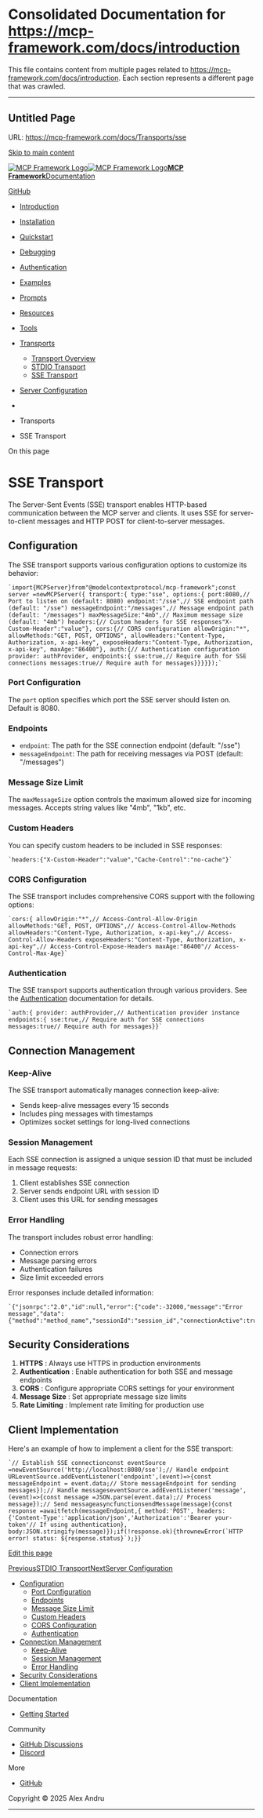 # Consolidated Documentation for https://mcp-framework.com/docs/introduction

This file contains content from multiple pages related to https://mcp-framework.com/docs/introduction.
Each section represents a different page that was crawled.

---


## Untitled Page
URL: https://mcp-framework.com/docs/Transports/sse

[Skip to main content](#__docusaurus_skipToContent_fallback)

[![MCP Framework Logo](/img/logo.svg)![MCP Framework Logo](/img/logo.svg)**MCP Framework**](/)[Documentation](/docs/introduction)

[GitHub](https://github.com/QuantGeekDev/mcp-framework)

  * [Introduction](/docs/introduction)
  * [Installation](/docs/installation)
  * [Quickstart](/docs/quickstart)
  * [Debugging](/docs/debugging)
  * [Authentication](/docs/Authentication/overview)

  * [Examples](/docs/Examples/fiscal-data)

  * [Prompts](/docs/Prompts/prompts-overview)

  * [Resources](/docs/Resources/resources-overview)

  * [Tools](/docs/Tools/tools-overview)

  * [Transports](/docs/Transports/transports-overview)

    * [Transport Overview](/docs/Transports/transports-overview)
    * [STDIO Transport](/docs/Transports/stdio-transport)
    * [SSE Transport](/docs/Transports/sse)
  * [Server Configuration](/docs/server-configuration)



  * [](/)
  * Transports
  * SSE Transport



On this page

# SSE Transport

The Server-Sent Events (SSE) transport enables HTTP-based communication between the MCP server and clients. It uses SSE for server-to-client messages and HTTP POST for client-to-server messages.

## Configuration[​](#configuration "Direct link to Configuration")

The SSE transport supports various configuration options to customize its behavior:

```
`import{MCPServer}from"@modelcontextprotocol/mcp-framework";const server =newMCPServer({ transport:{ type:"sse", options:{ port:8080,// Port to listen on (default: 8080) endpoint:"/sse",// SSE endpoint path (default: "/sse") messageEndpoint:"/messages",// Message endpoint path (default: "/messages") maxMessageSize:"4mb",// Maximum message size (default: "4mb") headers:{// Custom headers for SSE responses"X-Custom-Header":"value"}, cors:{// CORS configuration allowOrigin:"*", allowMethods:"GET, POST, OPTIONS", allowHeaders:"Content-Type, Authorization, x-api-key", exposeHeaders:"Content-Type, Authorization, x-api-key", maxAge:"86400"}, auth:{// Authentication configuration provider: authProvider, endpoints:{ sse:true,// Require auth for SSE connections messages:true// Require auth for messages}}}}});`
```

### Port Configuration[​](#port-configuration "Direct link to Port Configuration")

The `port` option specifies which port the SSE server should listen on. Default is 8080.

### Endpoints[​](#endpoints "Direct link to Endpoints")

  * `endpoint`: The path for the SSE connection endpoint (default: "/sse")
  * `messageEndpoint`: The path for receiving messages via POST (default: "/messages")



### Message Size Limit[​](#message-size-limit "Direct link to Message Size Limit")

The `maxMessageSize` option controls the maximum allowed size for incoming messages. Accepts string values like "4mb", "1kb", etc.

### Custom Headers[​](#custom-headers "Direct link to Custom Headers")

You can specify custom headers to be included in SSE responses:

```
`headers:{"X-Custom-Header":"value","Cache-Control":"no-cache"}`
```

### CORS Configuration[​](#cors-configuration "Direct link to CORS Configuration")

The SSE transport includes comprehensive CORS support with the following options:

```
`cors:{ allowOrigin:"*",// Access-Control-Allow-Origin allowMethods:"GET, POST, OPTIONS",// Access-Control-Allow-Methods allowHeaders:"Content-Type, Authorization, x-api-key",// Access-Control-Allow-Headers exposeHeaders:"Content-Type, Authorization, x-api-key",// Access-Control-Expose-Headers maxAge:"86400"// Access-Control-Max-Age}`
```

### Authentication[​](#authentication "Direct link to Authentication")

The SSE transport supports authentication through various providers. See the [Authentication](/docs/Authentication/overview) documentation for details.

```
`auth:{ provider: authProvider,// Authentication provider instance endpoints:{ sse:true,// Require auth for SSE connections messages:true// Require auth for messages}}`
```

## Connection Management[​](#connection-management "Direct link to Connection Management")

### Keep-Alive[​](#keep-alive "Direct link to Keep-Alive")

The SSE transport automatically manages connection keep-alive:

  * Sends keep-alive messages every 15 seconds
  * Includes ping messages with timestamps
  * Optimizes socket settings for long-lived connections



### Session Management[​](#session-management "Direct link to Session Management")

Each SSE connection is assigned a unique session ID that must be included in message requests:

  1. Client establishes SSE connection
  2. Server sends endpoint URL with session ID
  3. Client uses this URL for sending messages



### Error Handling[​](#error-handling "Direct link to Error Handling")

The transport includes robust error handling:

  * Connection errors
  * Message parsing errors
  * Authentication failures
  * Size limit exceeded errors



Error responses include detailed information:

```
`{"jsonrpc":"2.0","id":null,"error":{"code":-32000,"message":"Error message","data":{"method":"method_name","sessionId":"session_id","connectionActive":true,"type":"message_handler_error"}}}`
```

## Security Considerations[​](#security-considerations "Direct link to Security Considerations")

  1. **HTTPS** : Always use HTTPS in production environments
  2. **Authentication** : Enable authentication for both SSE and message endpoints
  3. **CORS** : Configure appropriate CORS settings for your environment
  4. **Message Size** : Set appropriate message size limits
  5. **Rate Limiting** : Implement rate limiting for production use



## Client Implementation[​](#client-implementation "Direct link to Client Implementation")

Here's an example of how to implement a client for the SSE transport:

```
`// Establish SSE connectionconst eventSource =newEventSource('http://localhost:8080/sse');// Handle endpoint URLeventSource.addEventListener('endpoint',(event)=>{const messageEndpoint = event.data;// Store messageEndpoint for sending messages});// Handle messageseventSource.addEventListener('message',(event)=>{const message =JSON.parse(event.data);// Process message});// Send messageasyncfunctionsendMessage(message){const response =awaitfetch(messageEndpoint,{ method:'POST', headers:{'Content-Type':'application/json','Authorization':'Bearer your-token'// If using authentication}, body:JSON.stringify(message)});if(!response.ok){thrownewError(`HTTP error! status: ${response.status}`);}}`
```

[Edit this page](https://github.com/QuantGeekDev/mcp-framework/tree/main/docs/Transports/sse.md)

[PreviousSTDIO Transport](/docs/Transports/stdio-transport)[NextServer Configuration](/docs/server-configuration)

  * [Configuration](#configuration)
    * [Port Configuration](#port-configuration)
    * [Endpoints](#endpoints)
    * [Message Size Limit](#message-size-limit)
    * [Custom Headers](#custom-headers)
    * [CORS Configuration](#cors-configuration)
    * [Authentication](#authentication)
  * [Connection Management](#connection-management)
    * [Keep-Alive](#keep-alive)
    * [Session Management](#session-management)
    * [Error Handling](#error-handling)
  * [Security Considerations](#security-considerations)
  * [Client Implementation](#client-implementation)



Documentation

  * [Getting Started](/docs/introduction)



Community

  * [GitHub Discussions](https://github.com/QuantGeekDev/mcp-framework/discussions)
  * [Discord](https://discord.gg/kqjRdn3T)



More

  * [GitHub](https://github.com/QuantGeekDev/mcp-framework)



Copyright © 2025 Alex Andru 


---

